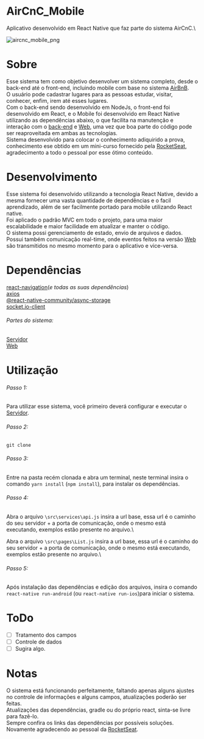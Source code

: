 # AirCnC_Mobile
Aplicativo desenvolvido em React Native que faz parte do sistema AirCnC.\

![aircnc_mobile_png](https://user-images.githubusercontent.com/41457134/66956445-cbd4c880-f03a-11e9-813c-bdc5ba874d91.png)

# Sobre
Esse sistema tem como objetivo desenvolver um sistema completo, desde o back-end até o front-end, incluindo mobile com base no sistema [AirBnB](https://www.airbnb.com.br/).\
O usuário pode cadastrar lugares para as pessoas estudar, visitar, conhecer, enfim, irem até esses lugares.\
Com o back-end sendo desenvolvido em NodeJs, o front-end foi desenvolvido em React, e o Mobile foi desenvolvido em React Native utilizando as dependências abaixo, o que facilita na manutenção e interação com o [back-end](https://github.com/diegodls/AirCnC_server) e [Web](https://github.com/diegodls/AirCnC_Web), uma vez que boa parte do código pode ser reaproveitada em ambas as tecnologias.\
Sistema desenvolvido para colocar o conhecimento adiquirido a prova, conhecimento ese obtido em um mini-curso fornecido pela [RocketSeat](https://rocketseat.com.br), agradecimento a todo o pessoal por esse ótimo conteúdo.

# Desenvolvimento
Esse sistema foi desenvolvido utilizando a tecnologia React Native, devido a mesma fornecer uma vasta quantidade de dependências e o facil aprendizado, além de ser facilmente portado para mobile utilizando React native.\
Foi aplicado o padrão MVC em todo o projeto, para uma maior escalabilidade e maior facilidade em atualizar e manter o código.\
O sistema possi gerenciamento de estado, envio de arquivos e dados.\
Possui também comunicação real-time, onde eventos feitos na versão [Web](https://github.com/diegodls/AirCnC_Web) são transmitidos no mesmo momento para o aplicativo e vice-versa.

# Dependências
[react-navigation](https://reactnavigation.org/docs/en/getting-started.html)(_e todas as suas dependências_)\
[axios](https://www.npmjs.com/package/axios)\
[@react-native-community/async-storage](https://github.com/react-native-community/async-storage)\
[socket.io-client](https://www.npmjs.com/package/socket.io-client)

###### Partes do sistema:
[Servidor](https://github.com/diegodls/AirCnC_server)\
[Web](https://github.com/diegodls/AirCnC_Web)

# Utilização
###### Passo 1: 
Para utilizar esse sistema, você primeiro deverá configurar e executar o [Servidor](https://github.com/diegodls/AirCnC_server).

###### Passo 2: 
``git clone``

###### Passo 3:

Entre na pasta recém clonada e abra um terminal, neste terminal insira o comando ``yarn install`` (``npm install``), para instalar os dependências.

###### Passo 4: 
Abra o arquivo ``\src\services\api.js``  insira a url base, essa url é o caminho do seu servidor + a porta de comunicação, onde o mesmo está executando, exemplos estão presente no arquivo.\

Abra o arquivo ``\src\pages\List.js``  insira a url base, essa url é o caminho do seu servidor + a porta de comunicação, onde o mesmo está executando, exemplos estão presente no arquivo.\

###### Passo 5: 

Após instalação das dependências e edição dos arquivos, insira o comando ``react-native run-android`` (ou ``react-native run-ios``)para iniciar o sistema.

# ToDo
- [ ] Tratamento dos campos
- [ ] Controle de dados
- [ ] Sugira algo.

# Notas
O sistema está funcionando perfeitamente, faltando apenas alguns ajustes no controle de informações e alguns campos, atualizações poderão ser feitas.\
Atualizações das dependências, gradle ou do próprio react, sinta-se livre para fazê-lo.\
Sempre confira os links das dependências por possíveis soluções.\
Novamente agradecendo ao pessoal da [RocketSeat](www.rocketseat.com).



